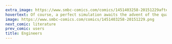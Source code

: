 ```yaml
---
extra_image: https://www.smbc-comics.com/comics/1451403258-20151229after.png
hovertext: Of course, a perfect simulation awaits the advent of the quantum computer.
image: https://www.smbc-comics.com/comics/1451403258-20151229.png
next_comic: literature
prev_comic: users
title: Engineers
---
```


